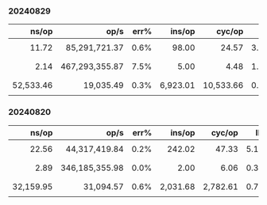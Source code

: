 ### 20240829
|               ns/op |                op/s |    err% |          ins/op |          cyc/op |    IPC |         bra/op |   miss% |     total | benchmark
|--------------------:|--------------------:|--------:|----------------:|----------------:|-------:|---------------:|--------:|----------:|:----------
|               11.72 |       85,291,721.37 |    0.6% |           98.00 |           24.57 |  3.989 |          26.00 |    0.0% |      0.14 | `sqk::scheduler benchmark`
|                2.14 |      467,293,355.87 |    7.5% |            5.00 |            4.48 |  1.116 |           3.00 |    0.0% |      0.03 | `function benchmark`
|           52,533.46 |           19,035.49 |    0.3% |        6,923.01 |       10,533.66 |  0.657 |       1,222.50 |    0.6% |      0.63 | `thread benchmark`

### 20240820
|               ns/op |                op/s |    err% |          ins/op |          cyc/op |    IPC |         bra/op |   miss% |     total | benchmark
|--------------------:|--------------------:|--------:|----------------:|----------------:|-------:|---------------:|--------:|----------:|:----------
|               22.56 |       44,317,419.84 |    0.2% |          242.02 |           47.33 |  5.113 |          49.01 |    0.0% |      0.27 | `sqk::scheduler benchmark`
|                2.89 |      346,185,355.98 |    0.0% |            2.00 |            6.06 |  0.330 |           0.00 |   47.8% |      0.03 | `function benchmark`
|           32,159.95 |           31,094.57 |    0.6% |        2,031.68 |        2,782.61 |  0.730 |         474.31 |    1.0% |      0.39 | `thread benchmark`
